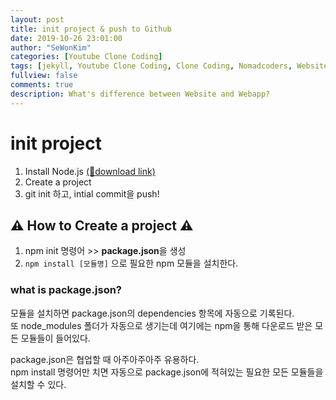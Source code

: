 ```yaml
---
layout: post
title: init project & push to Github
date: 2019-10-26 23:01:00
author: "SeWonKim"
categories: [Youtube Clone Coding]
tags: [jekyll, Youtube Clone Coding, Clone Coding, Nomadcoders, Website, Webapp]
fullview: false
comments: true
description: What's difference between Website and Webapp?
---
```


# init project
1. Install Node.js [(🔗download link)](https://nodejs.org/ko/download/)
2. Create a project 
3. git init 하고, intial commit을 push!

## ⚠ How to Create a project ⚠

1. npm init 명령어 >> **package.json**을 생성
2. `npm install [모듈명]` 으로 필요한 npm 모듈을 설치한다.

### what is package.json?
모듈을 설치하면 package.json의 dependencies 항목에 자동으로 기록된다.  
또 node_modules 폴더가 자동으로 생기는데 여기에는 npm을 통해 다운로드 받은 모든 모듈들이 들어있다.

package.json은 협업할 때 아주아주아주 유용하다.       
npm install 명령어만 치면 자동으로 package.json에 적혀있는 필요한 모든 모듈들을 설치할 수 있다.
